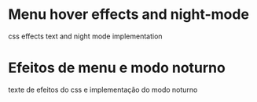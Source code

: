 # Menu hover effects and night-mode
css effects text and night mode implementation

# Efeitos de menu e modo noturno
texte de efeitos do css e implementação do modo noturno 

